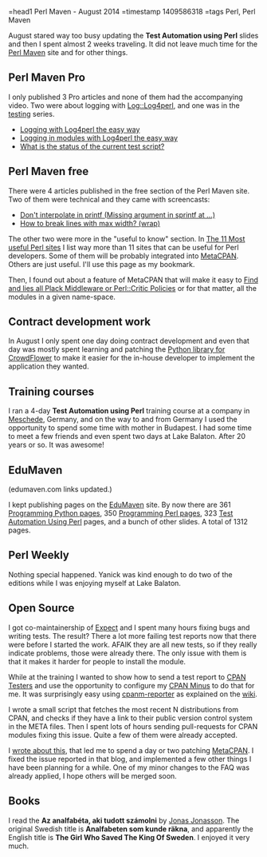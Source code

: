 =head1 Perl Maven - August 2014
=timestamp 1409586318
=tags Perl, Perl Maven



August stared way too busy updating the <b>Test Automation using Perl</b> slides and then I spent almost 2 weeks traveling.
It did not leave much time for the <a href="http://perlmaven.com/">Perl Maven</a> site and for other things.



<h2>Perl Maven Pro</h2>

I only published 3 Pro articles and none of them had the accompanying video. Two were about logging with
<a href="https://metacpan.org/pod/Log::Log4perl">Log::Log4perl</a>, and one was
in the <a href="http://perlmaven.com/testing">testing</a> series.

<ul>
<li><a href="http://perlmaven.com/pro/logging-with-log4perl-the-easy-way">Logging with Log4perl the easy way</a></li>
<li><a href="http://perlmaven.com/pro/logging-in-modules-with-log4perl-the-easy-way">Logging in modules with Log4perl the easy way</a></li>
<li><a href="http://perlmaven.com/pro/what-is-the-status-of-the-current-test-script">What is the status of the current test script?</a></li>
</ul>

<h2>Perl Maven free</h2>

There were 4 articles published in the free section of the Perl Maven site. Two of them were technical and they came with screencasts:
<ul>
<li><a href="http://perlmaven.com/dont-interpolate-in-printf">Don't interpolate in printf (Missing argument in sprintf at ...)</a></li>
<li><a href="http://perlmaven.com/break-lines-with-max-width">How to break lines with max width? (wrap)</a></li>
</ul>

The other two were more in the "useful to know" section.  In <a href="http://perlmaven.com/perl-sites">The 11 Most useful Perl sites</a>
I list way more than 11 sites that can be useful for Perl developers. Some of them will be probably integrated
into <a href="http://metacpan.org/">MetaCPAN</a>. Others are just useful. I'll use this page as my bookmark.

Then, I found out about a feature of MetaCPAN that will make it easy to
<a href="http://perlmaven.com/listing-all-the-modules-in-a-namespace">Find and lies all Plack Middleware or Perl::Critic Policies</a>
or for that matter, all the modules in a given name-space.

<h2>Contract development work</h2>

In August I only spent one day doing contract development and even that day was mostly spent
learning and patching the <a href="https://pypi.python.org/pypi/crowdflower">Python library for CrowdFlower</a>
to make it easier for the in-house developer to implement the application they wanted.

<h2>Training courses</h2>

I ran a 4-day <b>Test Automation using Perl</b> training course at a company in <a href="http://en.wikipedia.org/wiki/Meschede">Meschede</a>, Germany,
and on the way to and from Germany I used the opportunity to spend some time with mother in Budapest.
I had some time to meet a few friends and even spent two days at Lake Balaton. After 20 years or so. It was awesome!


<h2>EduMaven</h2>

(edumaven.com links updated.)

I kept publishing pages on the <a href="https://code-maven.com/slides/">EduMaven</a> site. By now there are
361 <a href="https://code-maven.com/slides/python-programming">Programming Python pages</a>,
350 <a href="https://code-maven.com/slides/perl-programming">Programming Perl pages</a>,
323 <a href="https://code-maven.com/slides/test-automation-using-perl">Test Automation Using Perl</a> pages,
and a bunch of other slides. A total of 1312 pages.


<h2>Perl Weekly</h2>

Nothing special happened. Yanick was kind enough to do two of the editions while I was enjoying myself at Lake Balaton.

<h2>Open Source</h2>

I got co-maintainership of <a href="https://metacpan.org/pod/Expect">Expect</a> and I spent many hours fixing bugs and writing tests.
The result? There a lot more failing test reports now that there were before I started the work. AFAIK they are all new tests, so
if they really indicate problems, those were already there. The only issue with them is that it makes it harder for people to
install the module.

While at the training I wanted to show how to send a test report to <a href="http://cpantesters.org/">CPAN Testers</a> and use the opportunity
to configure my <a href="http://cpanmin.us/">CPAN Minus</a> to do that for me.
It was surprisingly easy using <a href="https://metacpan.org/release/App-cpanminus-reporter">cpanm-reporter</a>
as explained on the <a href="http://wiki.cpantesters.org/">wiki</a>.

I wrote a small script that fetches the most recent N distributions from CPAN, and checks if they have a link to their public version control
system in the META files. Then I spent lots of hours sending pull-requests for CPAN modules fixing this issue. Quite a few of them
were already accepted.

I <a href="http://blogs.perl.org/users/gabor_szabo/2014/08/link-to-public-version-control-system-github-or-otherwise.html">wrote about this</a>,
that led me to spend a day or two patching <a href="http://metacpan.org/">MetaCPAN</a>. I fixed the issue reported in that blog,
and implemented a few other things I have been planning for a while.  One of my minor changes to the FAQ was already applied, I hope others will be merged soon.

<h2>Books</h2>

I read the <b>Az analfabéta, aki tudott számolni</b> by <a href="http://en.wikipedia.org/wiki/Jonas_Jonasson">Jonas Jonasson</a>.
The original Swedish title is <b>Analfabeten som kunde räkna</b>, and apparently the English title is <b>The Girl Who Saved The King Of Sweden</b>.
I enjoyed it very much.

